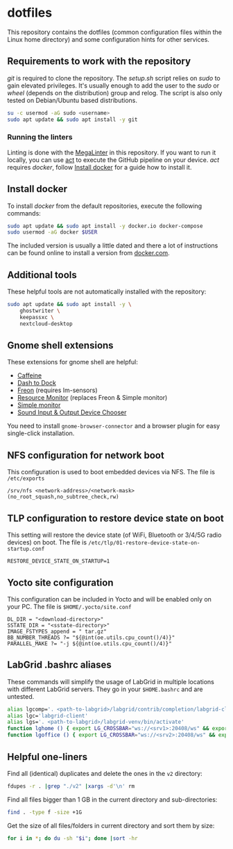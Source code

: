 # dotfiles

This repository contains the dotfiles (common configuration files within the
Linux home directory) and some configuration hints for other services.

## Requirements to work with the repository

*git* is required to clone the repository. The *setup.sh* script relies on
*sudo* to gain elevated privileges. It's usually enough to add the user to the
*sudo* or *wheel* (depends on the distribution) group and relog. The script is
also only tested on Debian/Ubuntu based distributions.

```bash
su -c usermod -aG sudo <username>
sudo apt update && sudo apt install -y git
```

### Running the linters

Linting is done with the [MegaLinter](https://megalinter.io/) in this
repository. If you want to run it locally, you can use
[act](https://github.com/nektos/act) to execute the GitHub pipeline on your
device. *act* requires *docker*, follow [Install docker](#install-docker) for a
guide how to install it.

## Install docker

To install *docker* from the default repositories, execute the following
commands:

```bash
sudo apt update && sudo apt install -y docker.io docker-compose
sudo usermod -aG docker $USER
```

The included version is usually a little dated and there a lot of instructions
can be found online to install a version from
[docker.com](https://www.docker.com/).

## Additional tools

These helpful tools are not automatically installed with the repository:

```bash
sudo apt update && sudo apt install -y \
    ghostwriter \
    keepassxc \
    nextcloud-desktop
```

## Gnome shell extensions

These extensions for gnome shell are helpful:

- [Caffeine](https://extensions.gnome.org/extension/517/caffeine/)
- [Dash to Dock](https://extensions.gnome.org/extension/307/dash-to-dock/)
- [Freon](https://extensions.gnome.org/extension/841/freon/) (requires
  lm-sensors)
- [Resource Monitor](https://extensions.gnome.org/extension/1634/resource-monitor/)
  (replaces Freon & Simple monitor)
- [Simple monitor](https://extensions.gnome.org/extension/3891/simple-monitor/)
- [Sound Input & Output Device Chooser](https://extensions.gnome.org/extension/906/sound-output-device-chooser/)

You need to install `gnome-browser-connector` and a browser plugin for easy
single-click installation.

## NFS configuration for network boot

This configuration is used to boot embedded devices via NFS. The file is
`/etc/exports`

```text
/srv/nfs <network-address>/<network-mask>(no_root_squash,no_subtree_check,rw)
```

## TLP configuration to restore device state on boot

This setting will restore the device state (of WiFi, Bluetooth or 3/4/5G radio
devices) on boot. The file is
`/etc/tlp/01-restore-device-state-on-startup.conf`

```text
RESTORE_DEVICE_STATE_ON_STARTUP=1
```

## Yocto site configuration

This configuration can be included in Yocto and will be enabled only on your
PC. The file is `$HOME/.yocto/site.conf`

```text
DL_DIR = "<download-directory>"
SSTATE_DIR = "<sstate-directory>"
IMAGE_FSTYPES_append = " tar.gz"
BB_NUMBER_THREADS ?= "${@int(oe.utils.cpu_count()/4)}"
PARALLEL_MAKE ?= "-j ${@int(oe.utils.cpu_count()/4)}"
```

## LabGrid .bashrc aliases

These commands will simplify the usage of LabGrid in multiple locations with
different LabGrid servers. They go in your `$HOME.bashrc` and are untested.

```bash
alias lgcomp='. <path-to-labgrid>/labgrid/contrib/completion/labgrid-client.bash && complete -F _labgrid_client lgc'
alias lgc='labgrid-client'
alias lgs='. <path-to-labgrid>/labgrid-venv/bin/activate'
function lghome () { export LG_CROSSBAR="ws://<srv1>:20408/ws" && export LG_PLACE=<place> && export LG_ENV=<environment>.yaml && lgs && lgcomp ; }
function lgoffice () { export LG_CROSSBAR="ws://<srv2>:20408/ws" && export LG_PLACE=<place> && export LG_ENV=<environment>.yaml && lgs && lgcomp ; }
```

## Helpful one-liners

Find all (identical) duplicates and delete the ones in the `v2` directory:

```bash
fdupes -r . |grep "./v2" |xargs -d'\n' rm
```

Find all files bigger than 1 GB in the current directory and sub-directories:

```bash
find . -type f -size +1G
```

Get the size of all files/folders in current directory and sort them by size:

```bash
for i in *; do du -sh "$i"; done |sort -hr
```
